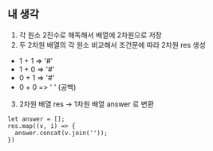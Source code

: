 ## 내 생각

1. 각 원소 2진수로 해독해서 배열에 2차원으로 저장
2. 두 2차원 배열의 각 원소 비교해서 조건문에 따라 2차원 res 생성

- 1 + 1 => '#'
- 1 + 0 => '#'
- 0 + 1 => '#'
- 0 + 0 => ' ' (공백)

3. 2차원 배열 res -> 1차원 배열 answer 로 변환

```
let answer = [];
res.map((v, i) => {
  answer.concat(v.join(''));
})
```
